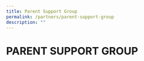 ```yaml
---
title: Parent Support Group
permalink: /partners/parent-support-group
description: ""
---
```

# PARENT SUPPORT GROUP